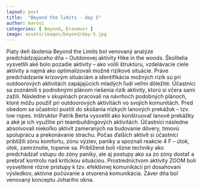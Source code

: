 ```yaml
---
layout: post
title:  "Beyond the limits - day 5"
author: marosi
categories: [ Beyond, Erasmus+ ]
image: assets/images/beyond/day-5.jpg
---
```


Piaty deň školenia Beyond the Limits bol venovaný analýze predchádzajúceho dňa – Outdorovej aktivity Hike in the woods. Školitelia vysvetlili aké bolo pozadie aktivity – ako volili štruktúru, vzdelávacie ciele aktivity a najmä ako optimalizovali možné rizikové situácie. Práve predchádzanie krízovým situáciám a identifikácia možných rizík sú pri outdoorových aktivitách zapájajúcich mladých ľudí veľmi dôležité. Účastníci sa zoznámili s podrobnými plánom riešenia rizík aktivity, ktorú si včera sami zažili. Následne v skupinách pracovali na návrhoch podobných plánoch, ktoré môžu použiť pri outdoorových aktivitách vo svojich komunitách.
Pred obedom sa účastníci pustili do skúšania nízkych lanových prekážok – tzv. low ropes. Inštruktor Patrik Berta vysvetlil ako konštruovať lanové prekážky a aké je ich využitie pri teambuildingových aktivitách. Účastníci následne absolvovali niekoľko aktivít zameraných na budovanie dôvery, tímovú spoluprácu a prekonávanie strachu.
Počas ďalších aktivít si účastníci priblížili zónu komfortu, zónu výziev, paniky a spoznali reakcie 4 F – útok, útek, zamrznutie, topenie sa. Priblížené boli rôzne techniky ako predchádzať vstupu do zóny paniky, ale aj postupy ako sa zo zóny dostať a prebrať kontrolu nad kritickou situáciou. Prostredníctvom aktivity ZOOM boli vysvetlené rôzne prístupy k tzv. efektívnej komunikácii pri dosahovaní výsledkov, aktívne počúvanie a otvorená komunikácia. Záver dňa bol venovaný konceptu Johariho okna.
